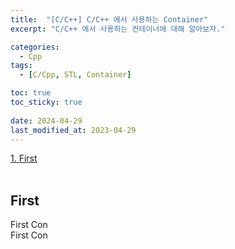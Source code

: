 ```yaml
---
title:  "[C/C++] C/C++ 에서 사용하는 Container"
excerpt: "C/C++ 에서 사용하는 컨테이너에 대해 알아보자."

categories:
  - Cpp
tags:
  - [C/Cpp, STL, Container]

toc: true
toc_sticky: true
 
date: 2024-04-29
last_modified_at: 2023-04-29
---
```


[1. First](#first)<br/>
<br/>

## First
First Con  
First Con
<br/>
<br/>